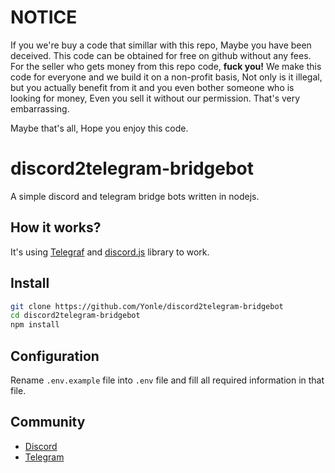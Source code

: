 # NOTICE
If you we're buy a code that simillar with this repo, Maybe you have been deceived. This code can be obtained for free on github without any fees. For the seller who gets money from this repo code, ****fuck you!****  We make this code for everyone and we build it on a non-profit basis, Not only is it illegal, but you actually benefit from it and you even bother someone who is looking for money, Even you sell it without our permission. That's very embarrassing.

Maybe that's all, Hope you enjoy this code.

# discord2telegram-bridgebot
A simple discord and telegram bridge bots written in nodejs.

## How it works?
It's using [Telegraf](https://telegraf.js.org) and [discord.js](https://discord.js.org) library to work.

## Install
```bash
git clone https://github.com/Yonle/discord2telegram-bridgebot
cd discord2telegram-bridgebot
npm install
```

## Configuration 
Rename `.env.example` file into `.env` file and fill all required information in that file.

## Community
- [Discord](https://quickstream.yonle.repl.co/discord)
- [Telegram](https://t.me/yonlecoder)
